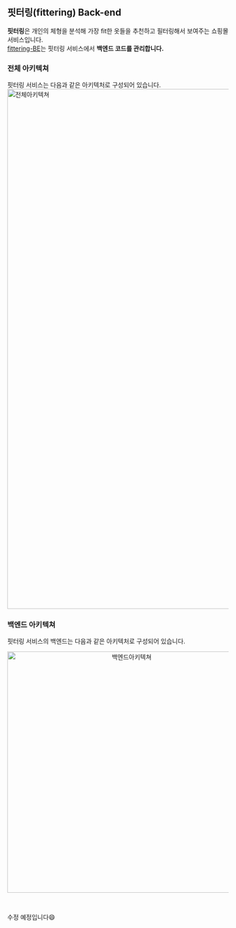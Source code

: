 ## 핏터링(fittering) Back-end
**핏터링**은 개인의 체형을 분석해 가장 fit한 옷들을 추천하고 필터링해서 보여주는 쇼핑몰 서비스입니다.<br>
[fittering-BE](https://github.com/YeolJyeongKong/fittering-BE)는 핏터링 서비스에서 **백엔드 코드를 관리합니다.**<br>

### 전체 아키텍쳐
핏터링 서비스는 다음과 같은 아키텍처로 구성되어 있습니다.
<img width="1185" alt="전체아키텍쳐" src="https://github.com/YeolJyeongKong/fittering-BE/assets/61930524/bf717a0e-dd98-41b9-a36a-04a56a2dcea1">

### 백엔드 아키텍쳐
핏터링 서비스의 백엔드는 다음과 같은 아키텍처로 구성되어 있습니다.
<p align="center">
  <img width="550" alt="백엔드아키텍쳐" src="https://github.com/YeolJyeongKong/fittering-BE/assets/61930524/8cce9495-2f9c-49a0-aaba-1862e44de452">
</p>
<br>

수정 예정입니다😄
